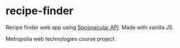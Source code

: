 # recipe-finder

Recipe finder web app using [Spoonacular API](https://spoonacular.com/). Made with vanilla JS.

Metropolia web technologies course project. 
